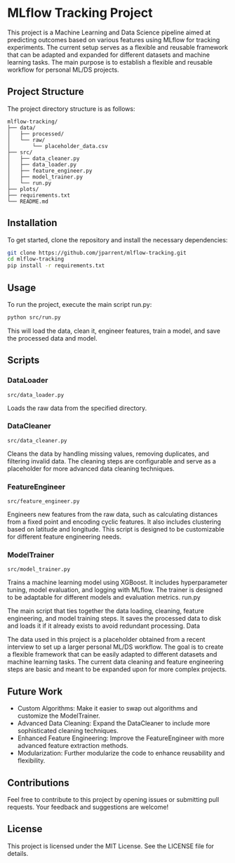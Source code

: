# MLflow Tracking Project

This project is a Machine Learning and Data Science pipeline aimed at predicting outcomes based on various features using MLflow for tracking experiments. The current setup serves as a flexible and reusable framework that can be adapted and expanded for different datasets and machine learning tasks. The main purpose is to establish a flexible and reusable workflow for personal ML/DS projects.

## Project Structure

The project directory structure is as follows:

```plaintext
mlflow-tracking/
├── data/
│   ├── processed/
│   └── raw/
│       └── placeholder_data.csv
├── src/
│   ├── data_cleaner.py
│   ├── data_loader.py
│   ├── feature_engineer.py
│   ├── model_trainer.py
│   └── run.py
├── plots/
├── requirements.txt
└── README.md
```

## Installation

To get started, clone the repository and install the necessary dependencies:

```bash
git clone https://github.com/jparrent/mlflow-tracking.git
cd mlflow-tracking
pip install -r requirements.txt
```

## Usage

To run the project, execute the main script run.py:

```bash
python src/run.py
```

This will load the data, clean it, engineer features, train a model, and save the processed data and model.

## Scripts
### DataLoader

`
src/data_loader.py
`

Loads the raw data from the specified directory.

### DataCleaner

`
src/data_cleaner.py
`

Cleans the data by handling missing values, removing duplicates, and filtering invalid data. The cleaning steps are configurable and serve as a placeholder for more advanced data cleaning techniques.

### FeatureEngineer

`
src/feature_engineer.py
`

Engineers new features from the raw data, such as calculating distances from a fixed point and encoding cyclic features. It also includes clustering based on latitude and longitude. This script is designed to be customizable for different feature engineering needs.

### ModelTrainer

`
src/model_trainer.py
`

Trains a machine learning model using XGBoost. It includes hyperparameter tuning, model evaluation, and logging with MLflow. The trainer is designed to be adaptable for different models and evaluation metrics.
run.py

The main script that ties together the data loading, cleaning, feature engineering, and model training steps. It saves the processed data to disk and loads it if it already exists to avoid redundant processing.
Data

The data used in this project is a placeholder obtained from a recent interview to set up a larger personal ML/DS workflow. The goal is to create a flexible framework that can be easily adapted to different datasets and machine learning tasks. The current data cleaning and feature engineering steps are basic and meant to be expanded upon for more complex projects.

## Future Work

- Custom Algorithms: Make it easier to swap out algorithms and customize the ModelTrainer.
- Advanced Data Cleaning: Expand the DataCleaner to include more sophisticated cleaning techniques.
- Enhanced Feature Engineering: Improve the FeatureEngineer with more advanced feature extraction methods.
- Modularization: Further modularize the code to enhance reusability and flexibility.

## Contributions

Feel free to contribute to this project by opening issues or submitting pull requests. Your feedback and suggestions are welcome!

## License

This project is licensed under the MIT License. See the LICENSE file for details.